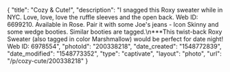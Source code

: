 {
    "title": "Cozy & Cute!",
    "description": "I snagged this Roxy sweater while in NYC.  Love, love, love the ruffle sleeves and the open back. Web ID: 6699210. Available in Rose. Pair it with some Joe's jeans - Icon Skinny and some wedge booties. Similar booties are tagged.\n***This twist-back Roxy Sweater (also tagged in color Marshmallow) would be perfect for date night! Web ID: 6978554",
    "photoId": "200338218",
    "date_created": "1548772839",
    "date_modified": "1548773352",
    "type": "captivate",
    "layout": "photo",
    "url": "\/p\/cozy-cute\/200338218"
}